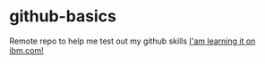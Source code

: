 # github-basics
Remote repo to help me test out my github skills
[I'am learning it on ibm.com!](http://ibm.com)

